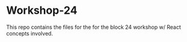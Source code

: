 # Workshop-24
This repo contains the files for the for the block 24 workshop w/ React concepts involved.
